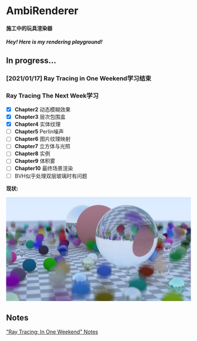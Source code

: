 ﻿# AmbiRenderer
#### 施工中的玩具渲染器

#### *Hey! Here is my rendering playground!*

## In progress...

### [2021/01/17] Ray Tracing in One Weekend学习结束

### Ray Tracing The Next Week学习

- [x] **Chapter2** 动态模糊效果
- [x] **Chapter3** 层次包围盒
- [x] **Chapter4** 实体纹理
- [ ] **Chapter5** Perlin噪声
- [ ] **Chapter6** 图片纹理映射
- [ ] **Chapter7** 立方体与光照
- [ ] **Chapter8** 实例
- [ ] **Chapter9** 体积雾
- [ ] **Chapter10** 最终场景渲染
- [ ] BVH似乎处理双层玻璃时有问题

**现状:**

![Result](./doc/Results/Ray_Tracing_The_Next_Week/Chapter4.jpg)

## Notes

["Ray Tracing: In One Weekend" Notes](./doc/Notes/Ray_Tracing_in_One_Weekend/README.md)